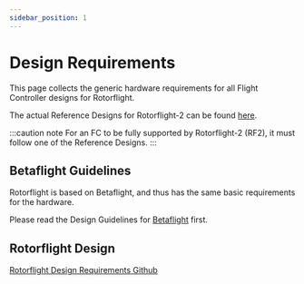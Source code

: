 ```yaml
---
sidebar_position: 1
---
```


# Design Requirements

This page collects the generic hardware requirements for all Flight Controller designs for Rotorflight.

The actual Reference Designs for Rotorflight-2 can be found [here](./Reference-Design.md).

:::caution note
For an FC to be fully supported by Rotorflight-2 (RF2), it must follow one of the Reference Designs.
:::

## Betaflight Guidelines

Rotorflight is based on Betaflight, and thus has the same basic requirements for the hardware.

Please read the Design Guidelines for [Betaflight](https://github.com/betaflight/betaflight/blob/4.4.0-RC5/docs/Manufacturer%20Design%20Guidelines.md)
first.


## Rotorflight Design

[Rotorflight Design Requirements Github](https://github.com/rotorflight/rotorflight-ref-design/blob/master/FC-Design-Requirements.md)
